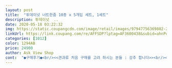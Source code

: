```yaml
---
layout: post 
title:  "투데이넛 너트한줌 10종 x 5개입 세트, 1세트" 
description: 투데이넛  ..
date: 2020-05-18 03:22:32 
img: https://static.coupangcdn.com/image/retail/images/97947756369802-2d6ed684-3668-4191-95dd-b4d823f86885.jpg 
linkUrl: https://link.coupang.com/re/AFFSDP?lptag=AF3600438&subid=ahnPublicAsk&pageKey=1100821712&itemId=2060548551&vendorItemId=70059796775&traceid=V0-113-8b24dc3443cc73e5 
categories: [1012] 
color: 1294AB 
price: 24900 
author: Ask View Shop 
cont:  "●구매후기●<br/><<견과류 처음 구매를 고려 하시는 분들 : 강추 합니다>><br/><<완전 신선하다는 의미이고 쩐내는 거의 없습니다>><br/><<주문할 때마다 느낀 건 유통기간 1년 짜리인데, 거의 최근에 생산되서 거의 1년 남은 제품이 대부분이에요>><br/><<쿠팡 내에 많은 브랜드 중에 제가 경험한 가장 고급스런 맛과 신선도를 갖고 있는 너트한줌이구요>><br/><<투데이넛 너트한줌 10가지맛 5개입 세트는 10가지 종류 투데이넛 모든 맛을 경험할 수 있습니다>><br/>23% 할인 가격!!<br/>◎ 가격 : 26,900 원<br/>◎ 고른 이유 : 좋아하는 맛이 있지만, 다른 맛도 경험해 보고 싶어서 구매했구요<br/>◎ 골드박스가격: 19,920원 (와우 회원가)<br/>◎ 배송 : 2020.<br/>5.<br/>16일 아침 10시<br/>◎ 비교군 : 견과류 브랜드는 너무나 많아서, 시중에 파는 거 대부분 다 비교해 보고, 저는 개인적으로 투데이넛이 최고다라는 판단을 내렸습니다 (개인차 존중 ^^합니다)<br/>◎ 상품명 : 투데이넛 너트한줌 10가지맛 50입 세트, 1세트<br/>◎ 상품명 : 투데이넛 너트한줌 10종 x 5개입 세트, 1세트<br/>◎ 원래가격 : 24,900 원<br/>◎ 주문 : 2020.<br/>1.<br/>25일<br/>◎ 주문 : 2020.<br/>5.<br/>15일 저녁 10시<br/>◎ 추천별 : .<br/> ★★★.<br/> ★.<br/> ★<br/>◎ 특징 :<br/>◎ 특징 : 투데이넛 너트한줌 10가지맛 50입 세트, 1세트는 정말 다양한 맛을 경험할 수 있도록 구성 되었어요<br/>.<br/> ★너트한줌 10종 구성 견과류.<br/> ★<br/>☆☆☆ 여러분들 선택에 도움이 되셨기를 바랍니다  행복하세요 ☆☆☆<br/>♧ 장점 : 맛이 전제척으로 고르게 있지만, 연자육이 들어가 있는 에머랄드빛 견과류 , 프리미엄 파란색 견과류 이게 가장 맛이 있네요  건강에 좋은 모든 종류의 견과류가 다 들어가 있어 보이구요.<br/> 가족들이 무지 좋아해서 절대 끊어지지 않게 조달 열심히 하고 있습니다.<br/> 여러분들도 드셔 보세요<br/>♧ 장점 : 맛이 전제척으로 고르게 있지만, 연자육이 들어가 있는 에머랄드빛 견과류 , 프리미엄 파란색 견과류 이게 가장 보편적으로 인기 있을 꺼라고 생각해요<br/>가끔씩 커피숍 가면, 이 투데이넛 1 봉을 천원 받고 파는 곳들도 있더라구요<br/>개인적으로 프리미엄, 연자육, 요거트 3가지를 가장 좋아했다가,<br/>건강에 좋은 모든 종류의 견과류가 다 들어가 있구요<br/>건망고 다이스<br/>건블루베리<br/>건아로니아<br/>건자두<br/>건크랜베리<br/>그릭요거트, 청포도레이즌<br/>그릭요거트, 크랜베리<br/>마카다미아<br/>맛도 좋고 건강에도 도움되는 견과류 꼭 드시고 모두 건강하세요<br/>병아리콩<br/>볶음 아몬드<br/>볶음캐슈넛<br/>볶음파스타치오<br/>브라질넛<br/>사차인치<br/>설타나<br/>신기했습니다<br/>아... <br/> 그리고 몇가지 종류에는 맛없는 견과류가 포함되있어요... <br/>.<br/> 조심하세요;;;;; 먹고 뱉은것도 있으니 ㅠㅠ 사차니치나 피칸 같은거 ㅠㅠㅋㅋ 살짝 쓴맛날수 있어여<br/>아이가 여러가지 맛을 다 좋아해서, 이번에 오랫만에 골드박스가 올라 와서 10개 종류 모두 구매했습니다<br/>여러가지 맛보고 제가 좋아하는 것만 담은 컬러를 따로 추가주문했네용 양은 다른 하루견과랑 비슷하고 맛도 있어요 포장 깔끔하고 불순물이나 부서진? 견과류는 없어서 안심되요.<br/><br/>연자육<br/>요거트 건포도<br/>요새는 요거트는 좀 영양이 떨어지고 맛 쪽으로만 치중 된 것 같아 사 먹지 않고<br/>유통기한 2021.<br/>01월로 넉넉해여 그전에 다 먹을 수 있어요<br/>잣<br/>저는 투데이넛만 거의 사 먹는데(여기에 쓴 돈도 30만원은 넘어요, 매번 투데이넛 것만 사 먹거든요)<br/>저는 투데이넛만 거의 사 먹는데(여기에 쓴 돈도 현재 50만원이 넘어갑니다 지난 3년 동안 꾸준히 구매한 상품은 이게 유일해요!! 매번 투데이넛 것만 사 먹거든요<br/>저처럼 어떤 종류 사야할지 고민이신분들이나 선물고르시는분들께 세트 추천 합니다 추가 주문했어요 전 !<br/>전 어린이 입맛이라 그런지.<br/>.<br/> 초코 들어간 제품이 맛있었어요<br/>종류가 많아서 뭐사야하지 고민하다가 10종을 주문했어요.<br/><br/>치즈퀴아초코볼<br/>쿠팡에서 구매하면 봉지당 400원 정도면 살 수 있는데 말이죠<br/>크리스피 코코넛<br/>프리미엄을 위주로 사 먹었습니다<br/>피칸<br/>헤이즐넛<br/>호두<br/>" 
---
```


